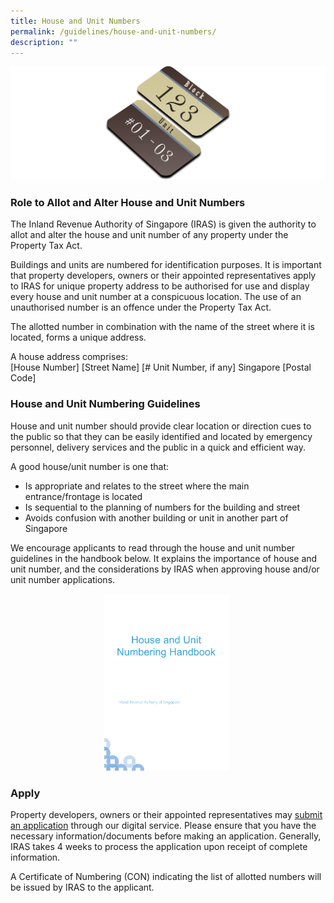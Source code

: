 ```yaml
---
title: House and Unit Numbers
permalink: /guidelines/house-and-unit-numbers/
description: ""
---
```

![Houaw &amp; Unit Number Pic](/images/House%20&amp;%20Unit%20Pic%204k.png)

<h3>Role to Allot and Alter House and Unit Numbers </h3>

The Inland Revenue Authority of Singapore (IRAS) is given the authority to allot and alter the house and unit number of any property under the Property Tax Act. 

Buildings and units are numbered for identification purposes. It is important that property developers, owners or their appointed representatives apply to IRAS for unique property address to be authorised for use and display every house and unit number at a conspicuous location. The use of an unauthorised number is an offence under the Property Tax Act.

The allotted number in combination with the name of the street where it is located, forms a unique address.

A house address comprises:<br>[House Number] [Street Name] [# Unit Number, if any] Singapore [Postal Code]


<h3>House and Unit Numbering Guidelines</h3>

House and unit number should provide clear location or direction cues to the public so that they can be easily identified and located by emergency personnel, delivery services and the public in a quick and efficient way. 

A good house/unit number is one that:
* Is appropriate and relates to the street where the main entrance/frontage is located 
* Is sequential to the planning of numbers for the building and street
* Avoids confusion with another building or unit in another part of Singapore

We encourage applicants to read through the house and unit number guidelines in the handbook below. It explains the importance of house and unit number, and the considerations by IRAS when approving house and/or unit number applications.

<a href="https://www.ura.gov.sg/Corporate/Guidelines/-/media/932EC294D97B4918BBB4F83307A90BB6.ashx"><img src="/images/iras%20handbook.png" style="margin-left:150px;margin-right: 40px;width:200px"></a>


<h3>Apply</h3>

Property developers, owners or their appointed representatives may <a href="https://digitalservice.propertynaa.gov.sg">submit an application</a> through our digital service. Please ensure that you have the necessary information/documents before making an application. Generally, IRAS takes 4 weeks to process the application upon receipt of complete information.

A Certificate of Numbering (CON) indicating the list of allotted numbers will be issued by IRAS to the applicant.